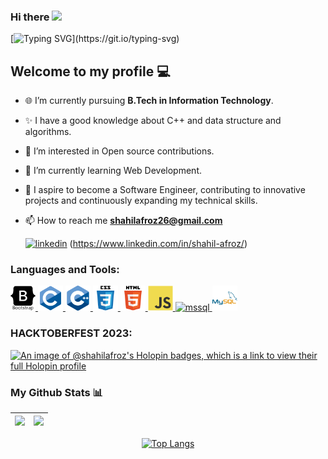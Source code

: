 ### Hi there <img src="https://raw.githubusercontent.com/MartinHeinz/MartinHeinz/master/wave.gif" width="30px">
[![Typing SVG](https://readme-typing-svg.herokuapp.com?font=Fira+Code&duration=2000&pause=1000&color=ffff00&width=900&lines=I+am+Shahil+Afroz.;I+have+a+good+knowledge+about+C+++and+data+structure+and+algorithms.;Recently+I+started+learning+Web+Development.;+When+I+am+not+working%2C+I+enjoy+playing+Chess.)](https://git.io/typing-svg)

## Welcome to my profile 💻
- 🌐 I’m currently pursuing **B.Tech in Information Technology**.
- ✨ I have a good knowledge about C++ and data structure and algorithms.
- 💞️ I’m interested in  Open source contributions.
- 🌱 I’m currently learning Web Development.
- 👀 I aspire to become a Software Engineer, contributing to innovative projects and continuously expanding my technical skills.
- 📫 How to reach me **shahilafroz26@gmail.com**


  [<img src='https://cdn.jsdelivr.net/npm/simple-icons@3.0.1/icons/linkedin.svg' alt='linkedin' height='40'>](https://www.linkedin.com/in/tania-banerjee-9a1a49240/) (https://www.linkedin.com/in/shahil-afroz/) 
<h3 align="left">Languages and Tools:</h3>
<p align="left"> <a href="https://getbootstrap.com" target="_blank" rel="noreferrer"> <img src="https://raw.githubusercontent.com/devicons/devicon/master/icons/bootstrap/bootstrap-plain-wordmark.svg" alt="bootstrap" width="40" height="40"/> </a> <a href="https://www.cprogramming.com/" target="_blank" rel="noreferrer"> <img src="https://raw.githubusercontent.com/devicons/devicon/master/icons/c/c-original.svg" alt="c" width="40" height="40"/> </a> <a href="https://www.w3schools.com/cpp/" target="_blank" rel="noreferrer"> <img src="https://raw.githubusercontent.com/devicons/devicon/master/icons/cplusplus/cplusplus-original.svg" alt="cplusplus" width="40" height="40"/> </a> <a href="https://www.w3schools.com/css/" target="_blank" rel="noreferrer"> <img src="https://raw.githubusercontent.com/devicons/devicon/master/icons/css3/css3-original-wordmark.svg" alt="css3" width="40" height="40"/>  <a href="https://www.w3.org/html/" target="_blank" rel="noreferrer"> <img src="https://raw.githubusercontent.com/devicons/devicon/master/icons/html5/html5-original-wordmark.svg" alt="html5" width="40" height="40"/> </a><a href="https://developer.mozilla.org/en-US/docs/Web/JavaScript" target="_blank" rel="noreferrer"> <img src="https://raw.githubusercontent.com/devicons/devicon/master/icons/javascript/javascript-original.svg" alt="javascript" width="40" height="40"/> </a>  <a href="https://www.microsoft.com/en-us/sql-server" target="_blank" rel="noreferrer"> <img src="https://www.svgrepo.com/show/303229/microsoft-sql-server-logo.svg" alt="mssql" width="40" height="40"/> </a> <a href="https://www.mysql.com/" target="_blank" rel="noreferrer"> <img src="https://raw.githubusercontent.com/devicons/devicon/master/icons/mysql/mysql-original-wordmark.svg" alt="mysql" width="40" height="40"/> </a>  </a> </p>


### HACKTOBERFEST 2023:

[![An image of @shahilafroz's Holopin badges, which is a link to view their full Holopin profile](https://holopin.me/shahilafroz)](https://holopin.io/@shahilafroz)


### My Github Stats 📊

|<img src="https://github-readme-stats.vercel.app/api?username=shahil-afroz&&show_icons=true&count_private=true&include_all_commits=true&&theme=tokyonight"/>|<img src="https://github-readme-streak-stats.herokuapp.com/?user=shahil-afroz&count_private=true&include_all_commits=true&&theme=tokyonight"/>|
|---|---|
<div align="center">

[![Top Langs](https://github-readme-stats.vercel.app/api/top-langs/?username=shahil-afroz&layout=compact&theme=midnight-purple)](https://github.com/shahil-afroz)
</div>
<div align="center">


